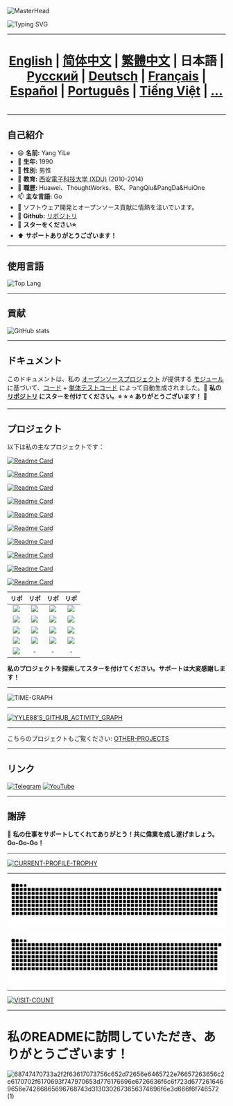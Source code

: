 ![MasterHead](https://user-images.githubusercontent.com/74038190/213910845-af37a709-8995-40d6-be59-724526e3c3d7.gif)

![Typing SVG](https://readme-typing-svg.demolab.com?font=Fira+Code&size=33&pause=1000&color=EBE912&width=999&lines=Hi+there+%F0%9F%91%8B%2C+Welcome+to+my+Page+%F0%9F%91%8B%2C+I'm+yyle88)

---

<!-- 这是一个注释，它不会在渲染时显示出来，这是语言选择的起始位置 -->

<h4 align="center" style="font-size: 2.0em;"><a href="../README.md">English</a> | <a href="../README.zh.md">简体中文</a> | <a href="README.zh-Hant.md">繁體中文</a> | <strong>日本語</strong> | <a href="README.ru.md">Русский</a> | <a href="README.de.md">Deutsch</a> | <a href="README.fr.md">Français</a> | <a href="README.es.md">Español</a> | <a href="README.pt.md">Português</a> | <a href="README.vi.md">Tiếng Việt</a> | <a href="../LOCALE-MENU.md"><b>...</b></a></h4>

<!-- 这是一个注释，它不会在渲染时显示出来，这是语言选择的终止位置 -->

---

## 自己紹介

- 😄 **名前:** Yang YiLe
- 🔭 **生年:** 1990
- 🌱 **性別:** 男性
- 👯 **教育:** [西安電子科技大学 (XDU)](https://www.xidian.edu.cn/) (2010-2014)
- 💼 **職歴:** Huawei、ThoughtWorks、BX、PangQiu&PangDa&HuiOne
- 📫 **主な言語:** Go
- 💬 ソフトウェア開発とオープンソース貢献に情熱を注いでいます。
- 🔗 **Github:** [リポジトリ](https://github.com/yyle88?tab=repositories&type=public&sort=stargazers)
- 🌟 **スターをください⭐**
- ⬆️ **サポートありがとうございます！**

---

## 使用言語

![Top Lang](https://github-readme-stats.vercel.app/api/top-langs/?username=yyle88&hide=html&card_width=465)

---

## 貢献

![GitHub stats](https://github-readme-stats.vercel.app/api?username=yyle88&show_icons=true&theme=radical&show=reviews,prs_merged,prs_merged_percentage&hide=contribs&card_width=465)

---

## ドキュメント

このドキュメントは、私の [オープンソースプロジェクト](https://github.com/yyle88?tab=repositories&sort=stargazers) が提供する [モジュール](https://github.com/yyle88/yyle88/blob/main/go.mod) に基づいて、[コード](https://github.com/yyle88/yyle88/blob/main/yyle88.go) + [単体テストコード](https://github.com/yyle88/yyle88/blob/main/yyle88_test.go) によって自動生成されました。🌟 **私の[リポジトリ](https://github.com/yyle88?tab=repositories&sort=stargazers) にスターを付けてください。⭐ ⭐ ⭐ ありがとうございます！** 🌟

---

## プロジェクト

以下は私の主なプロジェクトです：

<!-- 这是一个注释，它不会在渲染时显示出来，这是项目列表的起始位置 -->

<div align="left">

[![Readme Card](https://github-readme-stats.vercel.app/api/pin/?username=yyle88&repo=sure&theme=aura_dark&unique=be423eb0-1af6-4545-bbbc-1a183047a866)](https://github.com/yyle88/sure)

[![Readme Card](https://github-readme-stats.vercel.app/api/pin/?username=yyle88&repo=gobtcsign&theme=city_lights&unique=565c53d2-a2ea-4ea2-96d8-9f99aa53781c)](https://github.com/yyle88/gobtcsign)

[![Readme Card](https://github-readme-stats.vercel.app/api/pin/?username=yyle88&repo=osexec&theme=codeSTACKr&unique=4be04bb0-533e-4ec6-a5b7-19d9ff835ffd)](https://github.com/yyle88/osexec)

[![Readme Card](https://github-readme-stats.vercel.app/api/pin/?username=yyle88&repo=must&theme=ambient_gradient&unique=97c1f672-d3b3-4de9-9ba8-5b937c0cdcf8)](https://github.com/yyle88/must)

[![Readme Card](https://github-readme-stats.vercel.app/api/pin/?username=yyle88&repo=gormmom&theme=solarized-dark&unique=345a61d1-fe1a-44ea-b63a-28b2a54a1565)](https://github.com/yyle88/gormmom)

[![Readme Card](https://github-readme-stats.vercel.app/api/pin/?username=yyle88&repo=done&theme=nord&unique=5249215c-b2c9-45f2-bf7e-4e5ef219519c)](https://github.com/yyle88/done)

[![Readme Card](https://github-readme-stats.vercel.app/api/pin/?username=yyle88&repo=formatgo&theme=ayu-mirage&unique=9fa8d9cf-8891-46f9-a713-c618c9460862)](https://github.com/yyle88/formatgo)

[![Readme Card](https://github-readme-stats.vercel.app/api/pin/?username=yyle88&repo=syntaxgo&theme=onedark&unique=750b7d95-875c-4cce-a4bc-b0ce24a2cdf9)](https://github.com/yyle88/syntaxgo)

[![Readme Card](https://github-readme-stats.vercel.app/api/pin/?username=yyle88&repo=gotrontrx&theme=ayu-mirage&unique=776e5258-3900-40bd-904f-e6c636ea59fe)](https://github.com/yyle88/gotrontrx)

[![Readme Card](https://github-readme-stats.vercel.app/api/pin/?username=yyle88&repo=tern&theme=flag-india&unique=1b2a61ea-759e-442c-9a64-4af51651a3e1)](https://github.com/yyle88/tern)

</div>


<div align="left">

| リポ | リポ | リポ | リポ |
| :--: | :--: | :--: | :--: |
|<a href="https://github.com/yyle88/erero"><img src="https://img.shields.io/badge/erero-%23FF4500.svg?style=flat&logoColor=white" height="24"></a> | <a href="https://github.com/yyle88/eroticgo"><img src="https://img.shields.io/badge/eroticgo-%238A2BE2.svg?style=flat&logoColor=white" height="24"></a> | <a href="https://github.com/yyle88/reggin"><img src="https://img.shields.io/badge/reggin-%2391C4A4.svg?style=flat&logoColor=white" height="24"></a> | <a href="https://github.com/yyle88/gormcngen"><img src="https://img.shields.io/badge/gormcngen-%23FFD700.svg?style=flat&logoColor=white" height="24"></a> | 
|<a href="https://github.com/yyle88/rese"><img src="https://img.shields.io/badge/rese-%23ADFF2F.svg?style=flat&logoColor=white" height="24"></a> | <a href="https://github.com/yyle88/gormcls"><img src="https://img.shields.io/badge/gormcls-%2332CD32.svg?style=flat&logoColor=white" height="24"></a> | <a href="https://github.com/yyle88/syncmap"><img src="https://img.shields.io/badge/syncmap-%2320B2AA.svg?style=flat&logoColor=white" height="24"></a> | <a href="https://github.com/yyle88/demojavabtcsign"><img src="https://img.shields.io/badge/demojavabtcsign-%232E8B57.svg?style=flat&logoColor=white" height="24"></a> | 
|<a href="https://github.com/yyle88/gormcnm"><img src="https://img.shields.io/badge/gormcnm-%23F09F3B.svg?style=flat&logoColor=white" height="24"></a> | <a href="https://github.com/yyle88/sortslice"><img src="https://img.shields.io/badge/sortslice-%233CB371.svg?style=flat&logoColor=white" height="24"></a> | <a href="https://github.com/yyle88/osexistpath"><img src="https://img.shields.io/badge/osexistpath-%237D5E7F.svg?style=flat&logoColor=white" height="24"></a> | <a href="https://github.com/yyle88/runpath"><img src="https://img.shields.io/badge/runpath-%23FF6347.svg?style=flat&logoColor=white" height="24"></a> | 
|<a href="https://github.com/yyle88/zaplog"><img src="https://img.shields.io/badge/zaplog-%23F2D330.svg?style=flat&logoColor=white" height="24"></a> | <a href="https://github.com/yyle88/neatjson"><img src="https://img.shields.io/badge/neatjson-%23DC143C.svg?style=flat&logoColor=white" height="24"></a> | <a href="https://github.com/yyle88/mutexmap"><img src="https://img.shields.io/badge/mutexmap-%2395C59D.svg?style=flat&logoColor=white" height="24"></a> | <a href="https://github.com/yyle88/printgo"><img src="https://img.shields.io/badge/printgo-%2335A8D5.svg?style=flat&logoColor=white" height="24"></a> | 
|<a href="https://github.com/yyle88/yyle88"><img src="https://img.shields.io/badge/yyle88-%23FF5733.svg?style=flat&logoColor=white" height="24"></a> | - | - | - | 

</div>


<!-- 这是一个注释，它不会在渲染时显示出来，这是项目列表的终止位置 -->

**私のプロジェクトを探索してスターを付けてください。サポートは大変感謝します！**

---

<img src="http://github-profile-summary-cards.vercel.app/api/cards/productive-time?username=yyle88&theme=radical&utcOffset=8.00" alt="TIME-GRAPH" width="465">

---

[![YYLE88'S_GITHUB_ACTIVITY_GRAPH](https://github-readme-activity-graph.vercel.app/graph?username=yyle88)](https://github.com/yyle88)

---

こちらのプロジェクトもご覧ください: [OTHER-PROJECTS](https://github.com/yyle88/yyle88/blob/main/OTHERS.md)

---

## リンク

[![Telegram](https://img.shields.io/badge/-Telegram-f5e0dc?style=for-the-badge&logo=telegram&logoColor=27A0D9)](https://t.me/yyle88)
[![YouTube](https://img.shields.io/badge/-YouTube-f2cdcd?style=for-the-badge&logo=YouTube&logoColor=FF0000)](https://www.youtube.com/@%E6%9D%A8%E4%BA%A6%E4%B9%901990/videos)

---

## 謝辞

🌟 **私の仕事をサポートしてくれてありがとう！共に偉業を成し遂げましょう。Go-Go-Go！**

---

[![CURRENT-PROFILE-TROPHY](https://github-profile-trophy.vercel.app/?username=yyle88)](https://github.com/yyle88)

---

![github contribution grid snake animation](https://raw.githubusercontent.com/yyle88/yyle88/snake/github-contribution-grid-snake-dark.svg#gh-dark-mode-only)

![github contribution grid snake animation](https://raw.githubusercontent.com/yyle88/yyle88/snake/github-contribution-grid-snake.svg#gh-light-mode-only)

---

[![VISIT-COUNT](https://visitcount.itsvg.in/api?id=yyle88&label=profile-views&pretty=true)](https://visitcount.itsvg.in)

---

# 私のREADMEに訪問していただき、ありがとうございます！

![68747470733a2f2f63617073756c652d72656e6465722e76657263656c2e6170702f6170693f747970653d776176696e6726636f6c6f723d6772616469656e74266865696768743d3130302673656374696f6e3d666f6f746572 (1)](https://github.com/user-attachments/assets/e599b0c5-b812-4e11-908a-2bdec8c97c5f)
